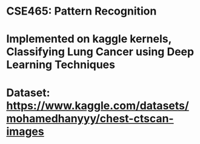 # CSE465: Pattern Recognition
# Implemented on kaggle kernels, Classifying Lung Cancer using Deep Learning Techniques
# Dataset: https://www.kaggle.com/datasets/mohamedhanyyy/chest-ctscan-images 
